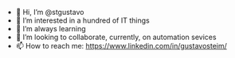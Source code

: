 - 👋 Hi, I’m @stgustavo
- 👀 I’m interested in a hundred of IT things
- 🌱 I’m always learning
- 💞️ I’m looking to collaborate, currently, on automation sevices
- 📫 How to reach me: https://www.linkedin.com/in/gustavosteim/

<!---
stgustavo/stgustavo is a ✨ special ✨ repository because its `README.md` (this file) appears on your GitHub profile.
You can click the Preview link to take a look at your changes.
test
--->
